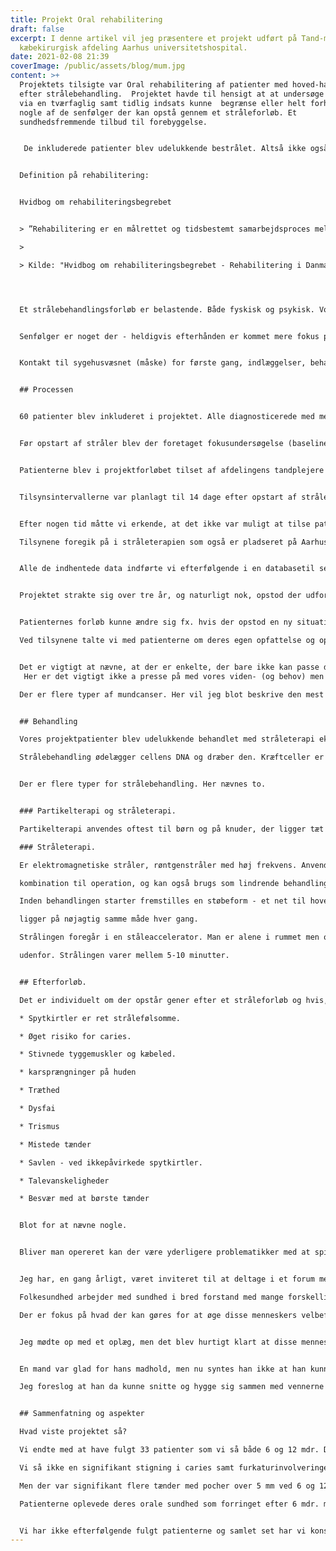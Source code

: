 ```yaml
---
title: Projekt Oral rehabilitering
draft: false
excerpt: I denne artikel vil jeg præsentere et projekt udført på Tand-mund-og
  kæbekirurgisk afdeling Aarhus universitetshospital.
date: 2021-02-08 21:39
coverImage: /public/assets/blog/mum.jpg
content: >+
  Projektets tilsigte var Oral rehabilitering af patienter med hoved-hals canser
  efter strålebehandling.  Projektet havde til hensigt at at undersøge om man
  via en tværfaglig samt tidlig indsats kunne  begrænse eller helt forhindre
  nogle af de senfølger der kan opstå gennem et stråleforløb. Et 
  sundhedsfremmende tilbud til forebyggelse. 


   De inkluderede patienter blev udelukkende bestrålet. Altså ikke også opereret. Strålebehnadlingen har  til hensigt at ødelægge kræftcellerne og gives hvis det ikke er muligt at operere. De kan dog pgså gives  som supplement til operation. 


  Definition på rehabilitering: 


  Hvidbog om rehabiliteringsbegrebet


  > ”Rehabilitering er en målrettet og tidsbestemt samarbejdsproces mellem en borger,  pårørende og fagfolk. Formålet er, at borgeren, som har eller er i risiko for at få betydelige  begrænsninger i sin fysiske, psykiske og/eller sociale funktionsevne, opnår et selvstændigt og meningsfuldt liv. Rehabilitering baseres på borgerens hele livssituation og beslutninger og  består af en koordineret, sammenhængende og vidensbaseret indsats”. 

  >

  > Kilde: "Hvidbog om rehabiliteringsbegrebet - Rehabilitering i Danmark" (2004) 




  Et strålebehandlingsforløb er belastende. Både fyskisk og psykisk. Vores ansigt er også ansigtet udadtil  i verden. Ofte følger der gener efter endt behandling i større eller mindre grad. Nogle livslange. Vores  håb var at disse mennesker, via vores indsats , kunne formindske - og lære at håndtere de gener de  måtte få. Det skal også ses som et forsøg på at forhindre tab af livskvalitet for disse mennesker. 


  Senfølger er noget der - heldigvis efterhånden er kommet mere fokus på. Behandling er vigtig, men  livet efter et behandlingsforløb kan være meget belastende. Kræft rammer, ikke bare som sygdom men  sætter gang i mange processer. 


  Kontakt til sygehusvæsnet (måske) for første gang, indlæggelser, behandlinger, efterbehandlinger,  angst, omverdenen, fremtiden, relationer til venner og familie, kolleger osv. Enkelte står endda alene  med opgaven. Svære tider. Livet som måske før var i ballance vakler nu, og hvordan håndterer man de  følelsesmæssige udfordringer, og hvor god er ens mestringsevne. Føler man at man normalt har kontrol  over ens liv har man typisk også en bedre mestringsevne. Det at blive kritisk syg medfører netop tab af  kontrol. 


  ## Processen


  60 patienter blev inkluderet i projektet. Alle diagnosticerede med med hoved- og halscanser.


  Før opstart af stråler blev der foretaget fokusundersøgelse (baseline) med panoramarøntgen af tænder  og kæber samt en undersøgelse af tændernes status. Var der behov for ekstraktioner af tænder/tand blev dette ligeledes udført. Denne undersøgelsen foregik på kæbekirurgisk afdeling.  Under forløbet blev patienterne ikke tilset af deres egen tandlæge/tandplejer.


  Patienterne blev i projektforløbet tilset af afdelingens tandplejere Rikke Fransen og undertegnede Tina Bondesen.


  Tilsynsintervallerne var planlagt til 14 dage efter opstart af stråler. Derfter efter 6 - og 12 mdr. Et stråleforløb løber typisk over 30-40 dage afhænig af hvor mange behandlinger der er planlagt og er  individuelt planlagte. Der stråles en til to gange dagligt minus week-enden. Behandlingerne er ofte ambulante.Patienterne  kører enten til og fra hjemmet eller bor på patienthotellet. 


  Efter nogen tid måtte vi erkende, at det ikke var muligt at tilse patienterne efter 14 dage, da de på dette  tidspunkt var meget påvirkede af mundgener. De var enten ikke motiverede eller havde ikke lyst til at  skulle ses af os. De var i opstarten af deres behandling og det var stadig nyt for dem. Generne er også  stigene som hehandlingen skrider frem. og topper omkring to uger efter endt behandling. 

  Tilsynene foregik på i stråleterapien som også er pladseret på Aarhus universitetshospital og lå i  forlængelse af de øvrige undersøgelser som patienterne var indkaldt til. Vi undersøgte tandsættet for  caries og marginal parodontitis samt mundhygiejne. Ligeledes blev der udfyldt en mundplejeplan  sammen med pt. Planen var ment som en køreplan for hvordan pt. kunne pleje tænder og slimhinder og  med hvilke produkter. Ofte er det ikke muligt at udføre almindelig mund/tandpleje grundet de  omfattende gener fra strålingen. Desuden udfyldte patienten et OHIP skema. Oral Health Impact  Profile. Skemaet skal vise den oplevede sundhedstilstand i mundhulen og dennes indflydelse på  livskvalietet. I alt 49 spørgsmål.


  Alle de indhentede data indførte vi efterfølgende i en databasetil senere forarbejdelse.


  Projektet strakte sig over tre år, og naturligt nok, opstod der udfordringer i forløbet. Det krævede en omhyggelig logistik fra vores side med daglig opmærksomhed på ændringer i patienternes aftaler eller fra afdelingens side.


  Patienternes forløb kunne ændre sig fx. hvis der opstod en ny situation i sygdomsbilledet. Dette kunne  være recidiv eller manglende effekt af behandlingen. Ligeledes dødsfald. Samtidig skulle vi have etableret et samarbejde med de ansatte i stråleterapien. Vi havde behov for et  lokale hvor vi kunne tilse patienterne og på dette tidspunkt var afdelingen hårdt presset af  omstruktureringer med flere nye patienttyper. Det hele skulle koordineres så personalet kendte til vores  ankomst samt hvilke patienter vi skulle se. Selve vores tilsyn kunne være tidskrævende. Patienterne først tilset af læger og sygeplejersker, have  taget blodprøver og tilsidst os. På dette tidspunkt var de ofte udtrættede og enkelte havde fået triste  beskeder ved deres undersøgelse.   Overordnet set oplevede vi dog positive reaktioner fra patienterne og deres pårørende, som derved også blev inkluderet i procesen. Der var interesse og forståelse for at udføre mundpleje og vi fik mange  spørgsmål ang. mund- og tænder i al almindelighed. Vores indtryk var at mundpleje havde værdi for  patienterne. Enkelte følte dog ingen behov for at deltage.  

  Ved tilsynene talte vi med patienterne om deres egen opfattelse og oplevelse af det at passe tænderne i  denne vanskelige situation. Forsøgte at motivere dem, der fandt det svært at børste tænderne og gav  dem mundplejeråd. Vi fik her god mulighed for at bruge vores tandplejerfaglige kompetencer.


  Det er vigtigt at nævne, at der er enkelte, der bare ikke kan passe den daglige mundpleje. det kan  blandt andet være grundet udtalt trismus, tyggemuskler som er blevet ueftergivelige, smerter og eller  stomatitis é radiatione(strålestomatitis) 
   Her er det vigtigt ikke a presse på med vores viden- (og behov) men udvise forståelse  overfor patienten og huske at ikke to mennesker er ens. Det sidste de har behov for er løftede  pegefingre. Skab hellere et rum hvor det er ok at være ærlig omkring tingene, og accepter, at der er  tider hvor det der er “bedst” og det vi “plejer” skal tilsidesættes. Det er forskelligt hvordan patienterne  mestrer deres situation. Jo større indflydelse og kontrol man har over ens tilværelse jo bedre er man i  stand til at mestre en ny situation. Disse patienter bliver bedt om mange nye tiltag fra flere faggrupper i  forløbet, og det kan føles somom man ikke længere har kontrol over sin egen situation. Samtidig har de jo reelt ikke noget valg - eller ihvertfald ikke et valg de ønsker at tage. Desuden ved vi jo. at det at  skulle ændre vaner - gøre noget nyt- altid skal komme indefra. 

  Der er flere typer af mundcanser. Her vil jeg blot beskrive den mest almindelige type. Plancellulært karcinom. Denne type udgår fra mundslimhindens overfladeepitel. Det ses som ikke helende sår, nodulære  forandringer - hvide som røde. Vær opmærksom på sår der ikke heler op i løbet af 7-10 dage samt  ekstraktions områder som ikke heler. Ligesom andre canser typer inddelse disse i stadier. I min studietid lærte vi, at det overvejende var skrøbelige personer med overforbrug af tobak og  alkohol der oftest fik mundcanser. dette er fortsat rigtigt, men der er de senere år set et stigende antal  induceret af HPV. Generelt må siges, at skadelige stoffet har indflydelse på risikoen. Til gengæld ses  sjældnere spredning til resten af kroppen.Mænd er overrepresenterede. Det er vigtigt at få henvist disse patienter, og henvis hellere en gang for meget og tidligt. Tidlig  diagnostik er naturligvis afgørende. Diagnosen stilles via en biopsi. Der kan henvises til privat praktiserende øre-næse- og halslæge eller til sygehusafdeling.  Disse patienter vil så komme i en kræftpakke som indleder en række undersøgelser der skal vise om  man har kræft eller ej. Behandlingen kan veldefineres og derved undgår man unødig ventetider på  behandlingen.


  ## Behandling

  Vores projektpatienter blev udelukkende behandlet med stråleterapi ekstraoralt.

  Strålebehandling ødelægger cellens DNA og dræber den. Kræftceller er mere følsomme overfor stråler end andre celler. den moderne behandling sikrer så skånsom bestråling af det omkringlæggende væv som muligt.


  Der er flere typer for strålebehandling. Her nævnes to.


  ### Partikelterapi og stråleterapi.

  Partikelterapi anvendes oftest til børn og på knuder, der ligger tæt på vigtige organer. Der er tale om protoner og ioner.

  ### Stråleterapi.

  Er elektromagnetiske stråler, røntgenstråler med høj frekvens. Anvendes enten alene eller i

  kombination til operation, og kan også brugs som lindrende behandling.

  Inden behandlingen starter fremstilles en støbeform - et net til hovedet som skal sikre, at paienten

  ligger på nøjagtig samme måde hver gang.

  Strålingen foregår i en ståleaccelerator. Man er alene i rummet men overvåget af personalet i rummet

  udenfor. Strålingen varer mellem 5-10 minutter.


  ## Efterforløb. 

  Det er individuelt om der opstår gener efter et stråleforløb og hvis, i hvilken grad det så opstår. De patienter jeg har set har alle haft gener. De første par måneder efter er meget belastende. Påvirkning af salivproduktionen. Stråles spytkirtlerne formindskes deres evne til at producere spyt med hyposalivation til følge. 

  * Spytkirtler er ret strålefølsomme. 

  * Øget risiko for caries. 

  * Stivnede tyggemuskler og kæbeled. 

  * karsprængninger på huden 

  * Træthed 

  * Dysfai 

  * Trismus 

  * Mistede tænder  

  * Savlen - ved ikkepåvirkede spytkirtler. 

  * Talevanskeligheder 

  * Besvær med at børste tænder 


  Blot for at nævne nogle.


  Bliver man opereret kan der være yderligere problematikker med at spise, måske der er fjernet noget af  linqua, men det kan også være meget mere omfattende. Dvs. man skal lære at ernære sig på en ny  måde, og fødeindtage er en kompliceret porcess. Det er bare ikke noget vi tænker over når alt fungerer.  Disse faktorer gør det svært at tale og spise - og at spise pænt.


  Jeg har, en gang årligt, været inviteret til at deltage i et forum med tidligere stråle- og opererede  patienter via folkesundhed her i Aarhus.  

  Folkesundhed arbejder med sundhed i bred forstand med mange forskellige faggrupper tilknyttet. Således har de bla. et forløb til dem der har eller har haft kræft. 

  Der er fokus på hvad der kan gøres for at øge disse menneskers velbefindende herunder hvad man selv  kan gøre. 


  Jeg mødte op med et oplæg, men det blev hurtigt klart at disse mennesker bare havde behov for at  snakke om de problematikker de havde. Fx. var der en, der ikke længere kunne spise pr. os. og det var  ikke sikkert at det ændrede sig. En anden havde fået ar på læberne fra operationen. Denne person var  ked af at skulle kysse mand- og børnebørn.


  En mand var glad for hans madhold, men nu syntes han ikke at han kunne spise pænt og savlede, så han havde ikke lyst længere til at deltage. 

  Jeg foreslog at han da kunne snitte og hygge sig sammen med vennerne alligevel, og når han ikke  skulle betale til maden kunne han købe en god vin som de så kunne hygge sig med. Jeg gjorde ham  opmærksom på begrebet “snittevin” som er meget brugt på mit madhold! Vigtigst af alt er at disse  mennesker ikke trækker sig socialt. Jeg glæder mig til at jeg igen kan deltage i deres møder - engang  når Corona tillader det. 


  ## Sammenfatning og aspekter

  Hvad viste projektet så? 

  Vi endte med at have fulgt 33 patienter som vi så både 6 og 12 mdr. De 33 personer var representative  for gruppen. 

  Vi så ikke en signifikant stigning i caries samt furkaturinvolveringer hos de involverede patienter  sammenlignet med baselineregistreringerne (opstart af behandling) 

  Men der var signifikant flere tænder med pocher over 5 mm ved 6 og 12 måneders undersøgelsen.

  Patienterne oplevede deres orale sundhed som forringet efter 6 mdr. men dog forbedret efter 12 mdr.  efter endt behandling. Vores indsats har ikke kunnet forhindre strålebehandlingens gener, men har i en  vis grad kunnet begrænse skaderne.


  Vi har ikke efterfølgende fulgt patienterne og samlet set har vi konstateret, at de mennesker, der fra  start var mest kompromiteret i deres liv, også var de patienter, der havde flest gener og var sværest at  motivere til øget egenomsorg i forløbet. Disse patienter kunne have gavn af øget opmærksomhed hos  deres tandplejer/tandlæge med skrædersyede tiltag ved de regelmæsige eftersyn. Vi skal være mere end  konsulenter for disse mennesker. Vi skal fx. prøve at hjælpe dem til at ændre vaner, hvilket kun kan ske hvis personen er klar til det og kan se en værdi heri. Desværre er det også ofte den gruppe, der er en  sjælden gæst på tandklinikkerne, og sværest at motivere til ny livsstil. Vi skal prøve at gøre det så de  ikke har en fornemmelse af at livet går dem imod - og at vi bare er bedrevidende.
---
```

